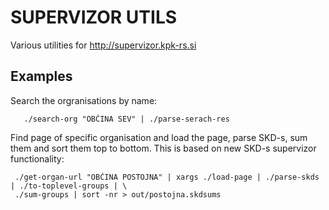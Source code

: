 SUPERVIZOR UTILS
================

Various utilities for http://supervizor.kpk-rs.si

Examples
--------

Search the orgranisations by name:

       ./search-org "OBČINA SEV" | ./parse-serach-res

Find page of specific organisation and load the page, parse SKD-s, sum them and sort them top to bottom. This is based on new SKD-s supervizor functionality:

     ./get-organ-url "OBČINA POSTOJNA" | xargs ./load-page | ./parse-skds | ./to-toplevel-groups | \
     ./sum-groups | sort -nr > out/postojna.skdsums


